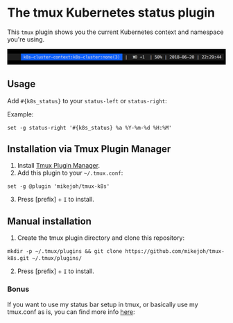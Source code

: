 # The tmux Kubernetes status plugin

This `tmux` plugin shows you the current Kubernetes context and namespace you're using.

![k8s status bar](status_bar_with_k8s_plugin.png)

## Usage
Add `#{k8s_status}` to your `status-left` or `status-right`:

Example:
```
set -g status-right '#{k8s_status} %a %Y-%m-%d %H:%M'
```

## Installation via Tmux Plugin Manager

1. Install [Tmux Plugin Manager][tpm].
2. Add this plugin to your `~/.tmux.conf`:
```
set -g @plugin 'mikejoh/tmux-k8s'
```
3. Press [prefix] + `I` to install.

## Manual installation

1. Create the tmux plugin directory and clone this repository:
```
mkdir -p ~/.tmux/plugins && git clone https://github.com/mikejoh/tmux-k8s.git ~/.tmux/plugins/
```
2. Press [prefix] + `I` to install.

### Bonus

If you want to use my status bar setup in tmux, or basically use my tmux.conf as is, you can find more info [here][tmux_gist]:

[tmux_gist]: https://gist.github.com/mikejoh/d2021745632f404ab8a47a3667168398
[tpm]: https://github.com/tmux-plugins/tpm
